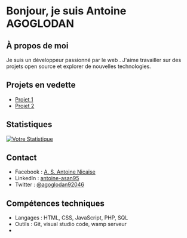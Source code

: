 # Bonjour, je suis Antoine AGOGLODAN

## À propos de moi

Je suis un développeur passionné par le web . J'aime travailler sur des projets open source et explorer de nouvelles technologies.

## Projets en vedette

- [Projet 1](https://github.com/agoglodan-antoine/projet1)
- [Projet 2](https://github.com/agoglodan-antoine/projet2)

## Statistiques

[![Votre Statistique](https://github-readme-stats.vercel.app/api?username=votre-utilisateur&show_icons=true)](https://github.com/anuraghazra/github-readme-stats)

## Contact
- Facebook : [A. S. Antoine Nicaise](https://www.facebook.com/antoine.agoglodan.9)
- LinkedIn : [antoine-asan95](https://www.linkedin.com/in/antoine-asan95/)
- Twitter : [@agoglodan92046](https://twitter.com/agoglodan92046)
<!--- Blog : [Votre Blog](https://votre-blog.com)--->

## Compétences techniques

- Langages : HTML, CSS, JavaScript, PHP, SQL
- Outils : Git, visual studio code, wamp serveur 
- 

<!---
agoglodan-antoine/agoglodan-antoine is a ✨ special ✨ repository because its `README.md` (this file) appears on your GitHub profile.
You can click the Preview link to take a look at your changes.
--->
